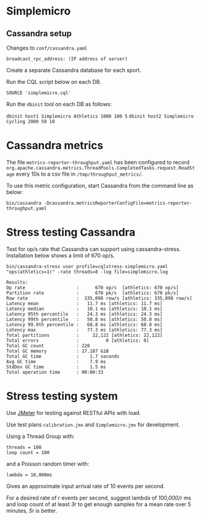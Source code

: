 # Simplemicro

## Cassandra setup

Changes to `conf/cassandra.yaml`

	broadcast_rpc_address: (IP address of server)

Create a separate Cassandra database for each sport.

Run the CQL script below on each DB.

`SOURCE 'simplemicro.cql'`

Run the `dbinit` tool on each DB as follows:

`dbinit host1 Simplemicro Athletics 1000 100 5`
`dbinit host2 Simplemicro Cycling 2000 50 10`

# Cassandra metrics

The file `metrics-reporter-throughput.yaml` has been configured to record `org.apache.cassandra.metrics.ThreadPools.CompletedTasks.request.ReadStage` every 10s to a csv file in `/tmp/throughput_metrics/`.

To use this metric configuration, start Cassandra from the command line as below:

`bin/cassandra -Dcassandra.metricsReporterConfigFile=metrics-reporter-throughput.yaml`

# Stress testing Cassandra

Test for op/s rate that Cassandra can support using cassandra-stress.  Installation below shows a limit of 670 op/s.

	bin/cassandra-stress user profile=cqlstress-simplemicro.yaml "ops(athletics=1)" -rate threads=8 -log file=simplemicro.log
	
	Results:
	Op rate                   :      670 op/s  [athletics: 670 op/s]
	Partition rate            :      670 pk/s  [athletics: 670 pk/s]
	Row rate                  :  335,098 row/s [athletics: 335,098 row/s]
	Latency mean              :   11.7 ms [athletics: 11.7 ms]
	Latency median            :   10.1 ms [athletics: 10.1 ms]
	Latency 95th percentile   :   24.3 ms [athletics: 24.3 ms]
	Latency 99th percentile   :   50.8 ms [athletics: 50.8 ms]
	Latency 99.9th percentile :   68.8 ms [athletics: 68.8 ms]
	Latency max               :   77.3 ms [athletics: 77.3 ms]
	Total partitions          :     22,122 [athletics: 22,122]
	Total errors              :          0 [athletics: 0]
	Total GC count            : 220
	Total GC memory           : 17.187 GiB
	Total GC time             :    1.7 seconds
	Avg GC time               :    7.9 ms
	StdDev GC time            :    1.5 ms
	Total operation time      : 00:00:33

# Stress testing system

Use [JMeter](http://jmeter.apache.org "JMeter") for testing against RESTful APIs with load.

Use test plans `calibration.jmx` and `Simplemicro.jmx` for development.

Using a Thread Group with:

	threads = 100
	loop count = 100

and a Poisson random timer with:

	lambda = 10,000ms

Gives an approximate input arrival rate of 10 events per second.

For a desired rate of *r* events per second, suggest lambda of *100,000/r* ms and loop count of at least *3r* to get enough samples for a mean rate over 5 minutes, *5r* is better.